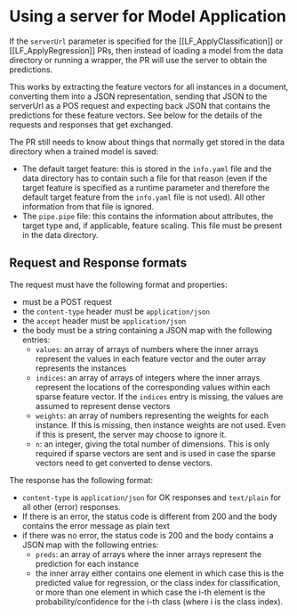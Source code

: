 # Using a server for Model Application

If the `serverUrl` parameter is specified for the [[LF_ApplyClassification]] or [[LF_ApplyRegression]] PRs, then instead of loading a model from the data directory or running a wrapper, the PR will use the server to obtain the predictions. 

This works by extracting the feature vectors for all instances in a document, converting them into a JSON representation, sending that JSON to the serverUrl as a POS request and expecting back JSON that contains the predictions for these feature vectors. See below for the details of the requests and responses that get exchanged. 

The PR still needs to know about things that normally get stored in the data directory when a trained model is saved:
* The default target feature: this is stored in the `info.yaml` file and the data directory has to contain such a file for that reason (even if the target feature is specified as a runtime parameter and therefore the default target feature from the `info.yaml` file is not used). All other information from that file is ignored.
* The `pipe.pipe` file: this contains the information about attributes, the target type and, if applicable, feature scaling. This file must be present in the data directory.


## Request and Response formats

The request must have the following format and properties:
* must be a POST request
* the `content-type` header must be `application/json`
* the `accept` header must be `application/json`
* the body must be a string containing a JSON map with the following entries:
  * `values`: an array of arrays of numbers where the inner arrays represent the values in each feature vector and the outer array represents the instances
  * `indices`: an array of arrays of integers where the inner arrays represent the locations of the corresponding values within each sparse feature vector. If the `indices` entry is missing, the values are assumed to represent dense vectors
  * `weights`: an array of numbers representing the weights for each instance. If this is missing, then instance weights are not used. Even if this is present, the server may choose to ignore it.
  * `n`: an integer, giving the total number of dimensions. This is only required if sparse vectors are sent and is used in case the sparse vectors need to get converted to dense vectors.
  
The response has the following format:
* `content-type` is `application/json` for OK responses and `text/plain` for all other (error) responses.
* If there is an error, the status code is different from 200 and the body contains the error message as plain text
* if there was no error, the status code is 200 and the body contains a JSON map with the following entries:
  * `preds`: an array of arrays where the inner arrays represent the prediction for each instance
  * the inner array either contains one element in which case this is the predicted value for regression, or the class index for classification, or more than one element in which case the i-th element is the probability/confidence for the i-th class (where i is the class index). 